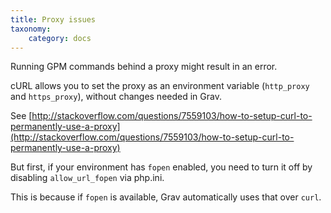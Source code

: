 ```yaml
---
title: Proxy issues
taxonomy:
    category: docs
---
```


Running GPM commands behind a proxy might result in an error.

cURL allows you to set the proxy as an environment variable (`http_proxy` and `https_proxy`), without changes needed in Grav.

See [http://stackoverflow.com/questions/7559103/how-to-setup-curl-to-permanently-use-a-proxy](http://stackoverflow.com/questions/7559103/how-to-setup-curl-to-permanently-use-a-proxy)

But first, if your environment has `fopen` enabled, you need to turn it off by disabling `allow_url_fopen` via php.ini.

This is because if `fopen` is available, Grav automatically uses that over `curl`.